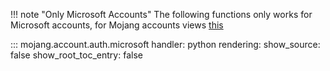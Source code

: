 
!!! note "Only Microsoft Accounts"
    The following functions only works for Microsoft accounts, for Mojang accounts
    views [this](../auth_api.md)

::: mojang.account.auth.microsoft
    handler: python
    rendering:
        show_source: false
        show_root_toc_entry: false
